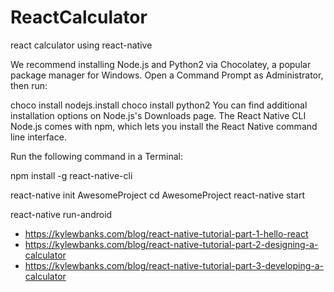 # ReactCalculator
react calculator using react-native

We recommend installing Node.js and Python2 via Chocolatey, a popular package manager for Windows. Open a Command Prompt as Administrator, then run:

choco install nodejs.install
choco install python2
You can find additional installation options on Node.js's Downloads page.
The React Native CLI 
Node.js comes with npm, which lets you install the React Native command line interface.

Run the following command in a Terminal:

npm install -g react-native-cli

react-native init AwesomeProject
cd AwesomeProject
react-native start

react-native run-android

* https://kylewbanks.com/blog/react-native-tutorial-part-1-hello-react
* https://kylewbanks.com/blog/react-native-tutorial-part-2-designing-a-calculator
* https://kylewbanks.com/blog/react-native-tutorial-part-3-developing-a-calculator
